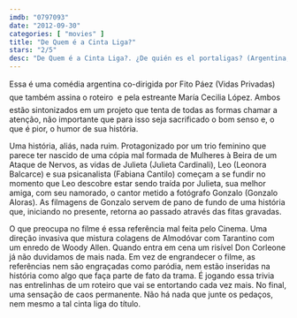```yaml
---
imdb: "0797093"
date: "2012-09-30"
categories: [ "movies" ]
title: "De Quem é a Cinta Liga?"
stars: "2/5"
desc: "De Quem é a Cinta Liga?. ¿De quién es el portaligas? (Argentina, 2007). Dirigido por María Cecilia López, Fito Páez. Escrito por Fito Páez. Com Julieta Cardinali, Romina Ricci, Leonora Balcarce, Gonzalo Aloras, Darío Grandinetti, Verónica Llinás, Cristina Banegas, Fabiana Cantilo, Lía Crucet."
---
```

Essa é uma comédia argentina co-dirigida por Fito Páez (Vidas Privadas)  que também assina o roteiro  e pela estreante María Cecilia López. Ambos estão sintonizados em um projeto que tenta de todas as formas chamar a atenção, não importante que para isso seja sacrificado o bom senso e, o que é pior, o humor de sua história.

Uma história, aliás, nada ruim. Protagonizado por um trio feminino que parece ter nascido de uma cópia mal formada de Mulheres à Beira de um Ataque de Nervos, as vidas de Julieta (Julieta Cardinali), Leo (Leonora Balcarce) e sua psicanalista (Fabiana Cantilo) começam a se fundir no momento que Leo descobre estar sendo traída por Julieta, sua melhor amiga, com seu namorado, o cantor metido a fotógrafo Gonzalo (Gonzalo Aloras). As filmagens de Gonzalo servem de pano de fundo de uma história que, iniciando no presente, retorna ao passado através das fitas gravadas.

O que preocupa no filme é essa referência mal feita pelo Cinema. Uma direção invasiva que mistura colagens de Almodóvar com Tarantino com um enredo de Woody Allen. Quando entra em cena um risível Don Corleone já não duvidamos de mais nada. Em vez de engrandecer o filme, as referências nem são engraçadas como paródia, nem estão inseridas na história como algo que faça parte de fato da trama. É jogando essa trivia nas entrelinhas de um roteiro que vai se entortando cada vez mais. No final, uma sensação de caos permanente. Não há nada que junte os pedaços, nem mesmo a tal cinta liga do título.

